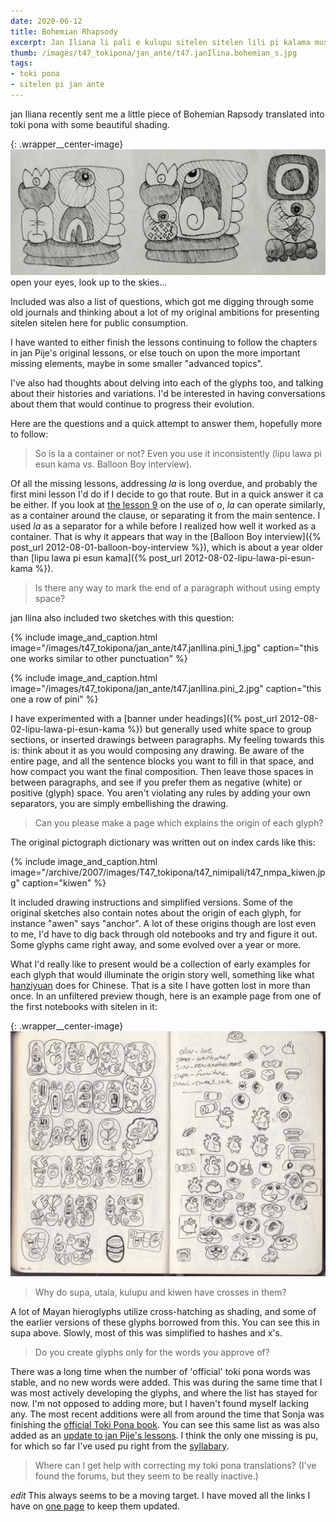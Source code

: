 ```yaml
---
date: 2020-06-12
title: Bohemian Rhapsody
excerpt: Jan Iliana li pali e kulupu sitelen sitelen lili pi kalama musi Bohemian Rhapsody
thumb: /images/t47_tokipona/jan_ante/t47.janIlina.bohemian_s.jpg
tags:
- toki pona
- sitelen pi jan ante
---
```


jan Iliana recently sent me a little piece of Bohemian Rapsody translated into toki pona with some beautiful shading.

{: .wrapper__center-image}
![Bohemian Rapsody](/images/t47_tokipona/jan_ante/t47.janIlina.bohemian_l.jpg)
open your eyes, look up to the skies...

Included was also a list of questions, which got me digging through some old journals and thinking about a lot of my original ambitions for presenting sitelen sitelen here for public consumption.

I have wanted to either finish the lessons continuing to follow the chapters in jan Pije's original lessons, or else touch on upon the more important missing elements, maybe in some smaller "advanced topics".

I've also had thoughts about delving into each of the glyphs too, and talking about their histories and variations. I'd be interested in having conversations about them that would continue to progress their evolution.

Here are the questions and a quick attempt to answer them, hopefully more to follow:

> So is la a container or not? Even you use it inconsistently (lipu lawa pi esun kama vs. Balloon Boy interview).

Of all the missing lessons, addressing _la_ is long overdue, and probably the first mini lesson I'd do if I decide to go that route.  But in a quick answer it ca be either. If you look at [the lesson 9](/toki-pona/lesson-9/) on the use of _o_, _la_ can operate similarly, as a container around the clause, or separating it from the main sentence. I used _la_ as a separator for a while before I realized how well it worked as a container. That is why it appears that way in the [Balloon Boy interview]({% post_url 2012-08-01-balloon-boy-interview %}), which is about a year older than [lipu lawa pi esun kama]({% post_url 2012-08-02-lipu-lawa-pi-esun-kama %}).

> Is there any way to mark the end of a paragraph without using empty space?

jan Ilina also included two sketches with this question:

{% include image_and_caption.html image="/images/t47_tokipona/jan_ante/t47.janIlina.pini_1.jpg" caption="this one works similar to other punctuation" %}

{% include image_and_caption.html image="/images/t47_tokipona/jan_ante/t47.janIlina.pini_2.jpg" caption="this one a row of pini" %}

I have experimented with a [banner under headings]({% post_url 2012-08-02-lipu-lawa-pi-esun-kama %}) but generally used white space to group sections, or inserted drawings between paragraphs. My feeling towards this is: think about it as you would composing any drawing. Be aware of the entire page, and all the sentence blocks you want to fill in that space, and how compact you want the final composition.  Then leave those spaces in between paragraphs, and see if you prefer them as negative (white) or positive (glyph) space.  You aren't violating any rules by adding your own separators, you are simply embellishing the drawing.

> Can you please make a page which explains the origin of each glyph?

The original pictograph dictionary was written out on index cards like this:

{% include image_and_caption.html image="/archive/2007/images/T47_tokipona/t47_nimipali/t47_nmpa_kiwen.jpg" caption="kiwen" %}

It included drawing instructions and simplified versions. Some of the original sketches also contain notes about the origin of each glyph, for instance "awen" says "anchor". A lot of these origins though are lost even to me, I'd have to dig back through old notebooks and try and figure it out. Some glyphs came right away, and some evolved over a year or more.

What I'd really like to present would be a collection of early examples for each glyph that would illuminate the origin story well, something like what [hanziyuan](https://hanziyuan.net/) does for Chinese. That is a site I have gotten lost in more than once. In an unfiltered preview though, here is an example page from one of the first notebooks with sitelen in it:

{: .wrapper__center-image}
![notebook page 2007](/images/t47/t47.070905_l.jpg)

> Why do supa, utala, kulupu and kiwen have crosses in them?

A lot of Mayan hieroglyphs utilize cross-hatching as shading, and some of the earlier versions of these glyphs borrowed from this. You can see this in supa above.  Slowly, most of this was simplified to hashes and x's.

> Do you create glyphs only for the words you approve of?

There was a long time when the number of 'official' toki pona words was stable, and no new words were added. This was during the same time that I was most actively developing the glyphs, and where the list has stayed for now. I'm not opposed to adding more, but I haven't found myself lacking any. The most recent additions were all from around the time that Sonja was finishing the [official Toki Pona book](https://www.amazon.com/Toki-Pona-The-Language-Good/dp/0978292308). You can see this same list as was also added as an [update to jan Pije's lessons](http://tokipona.net/tp/janpije/okamasona18.php).  I think the only one missing is pu, for which so far I've used pu right from the [syllabary](/toki-pona/dictionaries/syllabary/).

> Where can I get help with correcting my toki pona translations? (I've found the forums, but they seem to be really inactive.)

_edit_ This always seems to be a moving target. I have moved all the links I have on [one page](/toki-pona/about/) to keep them updated.
